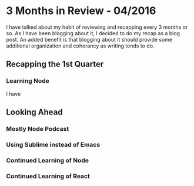 # 3 Months in Review - 04/2016

I have talked about my habit of reviewing and recapping every 3 months or so. As I have been blogging about it, I decided to do my recap as a blog post. An added benefit is that blogging about it should provide some additional organization and coherancy as writing tends to do. 

## Recapping the 1st Quarter

### Learning Node 
I have 

###

### 

## Looking Ahead 

### Mostly Node Podcast

### Using Sublime instead of Emacs

### Continued Learning of Node

### Continued Learning of React